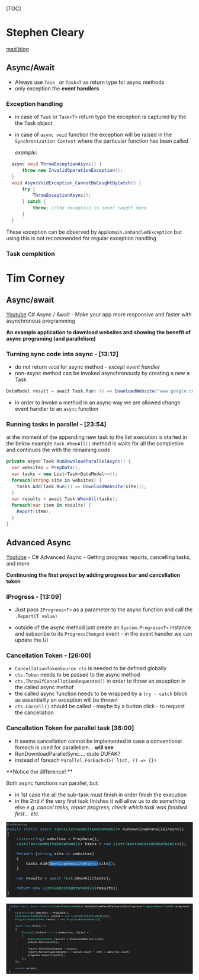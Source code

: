 [TOC]



# Stephen Cleary

[msd blog](https://msdn.microsoft.com/hu-hu/magazine/mt149362?author=stephen+cleary)

## Async/Await

* Always use `Task ` or `Task<T` as return type for async methods 
* only exception the **event handlers**

### Exception handling

* in case of  `Task` or `Task<T>` return type the exception is captured by the the Task object 

* in case of `async void` function the exception will be raised in the `Synchronization Context` where the particular function has been called

  *example:*

```c#
  async void ThrowExceptionAsync() {
      throw new InvalidOperationException();
  }
  void AsyncVoidException_CannotBeCaughtByCatch() {
      try {
          ThrowExceptionAsync();
      } catch {
          throw; //the exception is never caught here
      }
  }
```

  These exception can be observed by `AppDomain.UnhandledException` but using this is not recommended for regular exception handling 



### Task completion  



# Tim Corney 

## Async/await

[Youtube](https://www.youtube.com/watch?v=2moh18sh5p4&t=1966s) C# Async / Await - Make your app more responsive and faster with asynchronous programming 

**An example application to download websites and showing the benefit of async programing (and parallelism)**

### Turning sync code into async - [13:12]

* do not return `void` for async method - *except event handler*
* non-async method can be invoked asynchronously by creating a new a Task

```c#
DataModel result = await Task.Run( () => DownloadWebsite("www.google.com"))
```

* in order to invoke a method in an async way we are allowed change event handler to an `async` function

### Running tasks in parallel - [23:54]

at the moment of the appending new task to the list execution is started in the below example
`Task.WhenAll()` method is waits for all the completion and continues the with the  remaining code

```c#
private async Task RunDownloadParallelAsync() {
  var websites = PrepData();
  var tasks = new List<Task<DataModel>>();
  foreach(string site in websites) {
    tasks.Add(Task.Run(() => DownloadWebsite(site)));
  }
  var results = await Task.WhenAll(tasks);
  foreach(var item in results) {
    Report(item);
  }
}
```

## Advanced Async
[Youtube](https://www.youtube.com/watch?v=ZTKGRJy5P2M&t=322s) - C# Advanced Async - Getting progress reports, cancelling tasks, and more

**Continuning the first project by adding progress bar and cancellation token**

### IProgress - [13:09]

* Just pass `IProgress<T>` as a parameter to the async function and call the `.Report(T value)`

* outside of the async method just create an `System.Progress<T>` instance and subscribe to its `ProgressChanged` event - in the event handler we can update the UI

### Cancellation Token - [26:00]
* `CancellationTokenSource cts` is needed  to be defined globally
* `cts.Token` needs to be passed to the async method
* `cts.ThrowIfCancellationRequested()` in order to throw an exception in the called async methof
* the called async function needs to be wrapped by a `try - catch` block as essentiallly an exception will be thrown
* `cts.Cancell()` should be called -  maybe by a button click - to request the cancellation

### Cancallation Token for parallel task [36:00]
* It seems cancellation cannot be implemented in case a conventional foreach is used for parallelism... **will see**
* RunDownloadParallelSync.... dude DUFAK?
* instead of foreach `Parallel.ForEach<T>( list, () => {})`



**Notice the difference! **

Both async functions run parallel, but:

* in 1st case the all the sub-task must finish in order finish the execution
* in the 2nd if the very first task finishes it will allow us to do something else 
  *e.g. cancel tasks, report progress, check which task was finished first... etc.*

![1543796546965](.\img\1543796546965.png)

![1543796509371](.\img\1543796509371.png)